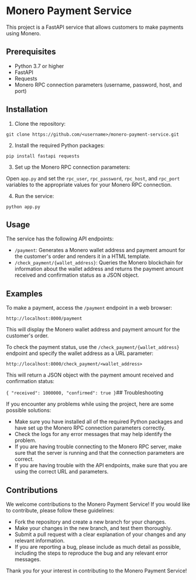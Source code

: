 
# Monero Payment Service

This project is a FastAPI service that allows customers to make payments using Monero.

## Prerequisites

-   Python 3.7 or higher
-   FastAPI
-   Requests
-   Monero RPC connection parameters (username, password, host, and port)

## Installation

1.  Clone the repository:

`git clone https://github.com/<username>/monero-payment-service.git` 

2.  Install the required Python packages:

`pip install fastapi requests` 

3.  Set up the Monero RPC connection parameters:

Open `app.py` and set the `rpc_user`, `rpc_password`, `rpc_host`, and `rpc_port` variables to the appropriate values for your Monero RPC connection.

4.  Run the service:

`python app.py` 

## Usage

The service has the following API endpoints:

-   `/payment`: Generates a Monero wallet address and payment amount for the customer's order and renders it in a HTML template.
-   `/check_payment/{wallet_address}`: Queries the Monero blockchain for information about the wallet address and returns the payment amount received and confirmation status as a JSON object.

## Examples

To make a payment, access the `/payment` endpoint in a web browser:

`http://localhost:8000/payment` 

This will display the Monero wallet address and payment amount for the customer's order.

To check the payment status, use the `/check_payment/{wallet_address}` endpoint and specify the wallet address as a URL parameter:

`http://localhost:8000/check_payment/<wallet_address>` 

This will return a JSON object with the payment amount received and confirmation status:

`{
    "received": 1000000,
    "confirmed": true
}`## Troubleshooting

If you encounter any problems while using the project, here are some possible solutions:

-   Make sure you have installed all of the required Python packages and have set up the Monero RPC connection parameters correctly.
-   Check the logs for any error messages that may help identify the problem.
-   If you are having trouble connecting to the Monero RPC server, make sure that the server is running and that the connection parameters are correct.
-   If you are having trouble with the API endpoints, make sure that you are using the correct URL and parameters.

## Contributions

We welcome contributions to the Monero Payment Service! If you would like to contribute, please follow these guidelines:

-   Fork the repository and create a new branch for your changes.
-   Make your changes in the new branch, and test them thoroughly.
-   Submit a pull request with a clear explanation of your changes and any relevant information.
-   If you are reporting a bug, please include as much detail as possible, including the steps to reproduce the bug and any relevant error messages.

Thank you for your interest in contributing to the Monero Payment Service!
